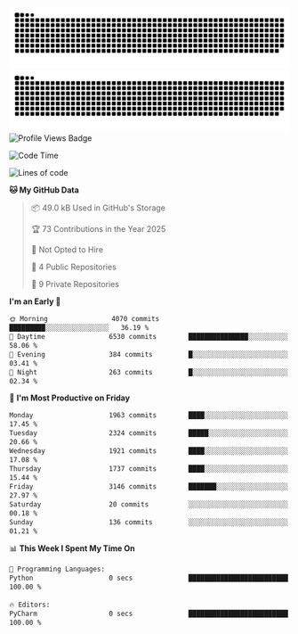 <img src="https://github.com/nielsbaggerman/nielsbaggerman/blob/output/github-contribution-grid-snake.svg#gh-light-mode-only" alt="GitHub Snake Light">
<img src="https://github.com/nielsbaggerman/nielsbaggerman/blob/output/github-contribution-grid-snake-dark.svg#gh-dark-mode-only" alt="GitHub Snake Dark">
<img src="https://komarev.com/ghpvc/?username=nielsbaggerman&amp;label=Profile+Views" alt="Profile Views Badge" />

<!--START_SECTION:waka-->
![Code Time](http://img.shields.io/badge/Code%20Time-2%2C377%20hrs%2058%20mins-blue)

![Lines of code](https://img.shields.io/badge/From%20Hello%20World%20I%27ve%20Written-12.6%20million%20lines%20of%20code-blue)

**🐱 My GitHub Data** 

> 📦 49.0 kB Used in GitHub's Storage 
 > 
> 🏆 73 Contributions in the Year 2025
 > 
> 🚫 Not Opted to Hire
 > 
> 📜 4 Public Repositories 
 > 
> 🔑 9 Private Repositories 
 > 
**I'm an Early 🐤** 

```text
🌞 Morning                4070 commits        █████████░░░░░░░░░░░░░░░░   36.19 % 
🌆 Daytime                6530 commits        ███████████████░░░░░░░░░░   58.06 % 
🌃 Evening                384 commits         █░░░░░░░░░░░░░░░░░░░░░░░░   03.41 % 
🌙 Night                  263 commits         █░░░░░░░░░░░░░░░░░░░░░░░░   02.34 % 
```
📅 **I'm Most Productive on Friday** 

```text
Monday                   1963 commits        ████░░░░░░░░░░░░░░░░░░░░░   17.45 % 
Tuesday                  2324 commits        █████░░░░░░░░░░░░░░░░░░░░   20.66 % 
Wednesday                1921 commits        ████░░░░░░░░░░░░░░░░░░░░░   17.08 % 
Thursday                 1737 commits        ████░░░░░░░░░░░░░░░░░░░░░   15.44 % 
Friday                   3146 commits        ███████░░░░░░░░░░░░░░░░░░   27.97 % 
Saturday                 20 commits          ░░░░░░░░░░░░░░░░░░░░░░░░░   00.18 % 
Sunday                   136 commits         ░░░░░░░░░░░░░░░░░░░░░░░░░   01.21 % 
```


📊 **This Week I Spent My Time On** 

```text
💬 Programming Languages: 
Python                   0 secs              █████████████████████████   100.00 % 

🔥 Editors: 
PyCharm                  0 secs              █████████████████████████   100.00 % 
```


<!--END_SECTION:waka-->
